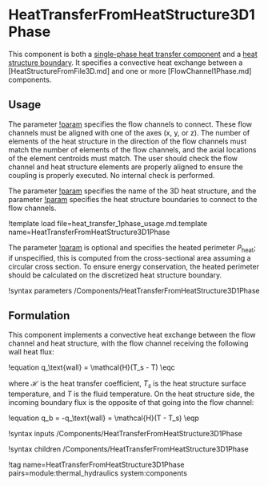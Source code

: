 # HeatTransferFromHeatStructure3D1Phase

This component is both a
[single-phase heat transfer component](thermal_hydraulics/component_groups/heat_transfer_1phase.md)
and a [heat structure boundary](thermal_hydraulics/component_groups/heat_structure_boundary.md).
It specifies a convective heat exchange between a [HeatStructureFromFile3D.md]
and one or more [FlowChannel1Phase.md] components.

## Usage

The parameter [!param](/Components/HeatTransferFromHeatStructure3D1Phase/flow_channels)
specifies the flow channels to connect. These flow channels must be aligned with
one of the axes (x, y, or z). The number of elements of the heat structure in
the direction of the flow channels must match the number of elements of the flow
channels, and the axial locations of the element centroids must match. The user
should check the flow channel and heat structure elements are properly aligned
to ensure the coupling is properly executed. No internal check is performed.

The parameter [!param](/Components/HeatTransferFromHeatStructure3D1Phase/hs)
specifies the name of the 3D heat structure, and the parameter
[!param](/Components/HeatTransferFromHeatStructure3D1Phase/boundary) specifies
the heat structure boundaries to connect to the flow channels.

!template load file=heat_transfer_1phase_usage.md.template name=HeatTransferFromHeatStructure3D1Phase

The parameter [!param](/Components/HeatTransferFromHeatStructure3D1Phase/P_hf)
is optional and specifies the heated perimeter $P_\text{heat}$; if unspecified,
this is computed from the cross-sectional area assuming a circular cross
section. To ensure energy conservation, the heated perimeter should be
calculated on the discretized heat structure boundary.

!syntax parameters /Components/HeatTransferFromHeatStructure3D1Phase

## Formulation

This component implements a convective heat exchange between the flow channel
and heat structure, with the flow channel receiving the following wall heat
flux:

!equation
q_\text{wall} = \mathcal{H}(T_s - T) \eqc

where $\mathcal{H}$ is the heat transfer coefficient, $T_s$ is the heat
structure surface temperature, and $T$ is the fluid temperature. On the heat
structure side, the incoming boundary flux is the opposite of that going into
the flow channel:

!equation
q_b = -q_\text{wall} = \mathcal{H}(T - T_s) \eqp

!syntax inputs /Components/HeatTransferFromHeatStructure3D1Phase

!syntax children /Components/HeatTransferFromHeatStructure3D1Phase

!tag name=HeatTransferFromHeatStructure3D1Phase pairs=module:thermal_hydraulics system:components
